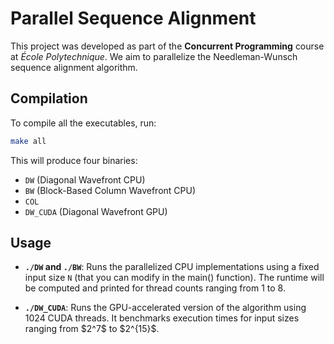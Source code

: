 # Parallel Sequence Alignment

This project was developed as part of the **Concurrent Programming** course at *École Polytechnique*. We aim to parallelize the Needleman-Wunsch sequence alignment algorithm.

## Compilation

To compile all the executables, run:

```bash
make all
```

This will produce four binaries:

* `DW` (Diagonal Wavefront CPU)
* `BW` (Block-Based Column Wavefront CPU)
* `COL`
* `DW_CUDA` (Diagonal Wavefront GPU)

## Usage

* **`./DW` and `./BW`**:
  Runs the parallelized CPU implementations using a fixed input size `N` (that you can modify in the main() function). The runtime will be computed and printed for thread counts ranging from 1 to 8.

* **`./DW_CUDA`**:
  Runs the GPU-accelerated version of the algorithm using 1024 CUDA threads. It benchmarks execution times for input sizes ranging from \$2^7\$ to \$2^{15}\$.
